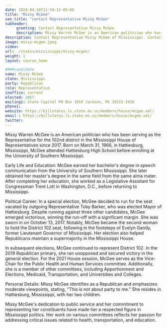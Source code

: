 ```yaml
---
date: 2024-04-16T11:54:12-05:00
title: "Missy McGee"
seo_title: "contact Representative Missy McGee"
subheader:
     greeting: Contact Representative Missy McGee
     description: Missy Warren McGee is an American politician who has been serving as the Representative for the 102nd district in the Mississippi House of Representatives since 2017. Born on March 31, 1966, in Hattiesburg, Mississippi, McGee attended Hattiesburg High School before enrolling at the University of Southern Mississippi.
description: Contact Representative Missy McGee of Mississippi. Contact information for Missy McGee includes email address, phone number, and mailing address.
image: missy-mcgee.jpeg
video:
url:  /states/mississippi/missy-mcgee/
weight: 1
layout: course_home

####candidate
name: Missy McGee
state: Mississippi
party: Republican
role: Representative
inoffice: current
elected: 2017
mailing1: State Capitol PO Box 1018 Jackson, MS 39215-1018
phone1:  
website: https://billstatus.ls.state.ms.us/members/house/mcgee.xml/
email : https://billstatus.ls.state.ms.us/members/house/mcgee.xml/
twitter:
---
```


Missy Warren McGee is an American politician who has been serving as the Representative for the 102nd district in the Mississippi House of Representatives since 2017. Born on March 31, 1966, in Hattiesburg, Mississippi, McGee attended Hattiesburg High School before enrolling at the University of Southern Mississippi.

Early Life and Education:
McGee earned her bachelor's degree in speech communication from the University of Southern Mississippi. She later obtained her master's degree in the same field from the same alma mater. After completing her education, she worked as a Legislative Assistant for Congressman Trent Lott in Washington, D.C., before returning to Mississippi.

Political Career:
In a special election, McGee decided to run for the seat vacated by outgoing Representative Toby Barker, who was elected Mayor of Hattiesburg. Despite running against three other candidates, McGee emerged victorious, winning the run-off with a significant margin. She was sworn in on October 13, 2017. Notably, McGee became the second woman to hold the District 102 seat, following in the footsteps of Evelyn Gandy, former Lieutenant Governor of Mississippi. Her election also helped Republicans maintain a supermajority in the Mississippi House.

In subsequent elections, McGee continued to represent District 102. In the 2019 Republican primary, she ran unopposed and secured victory in the general election. For the 2021 House session, McGee serves as the Vice-Chair for the Public Health and Human Services committee. Additionally, she is a member of other committees, including Apportionment and Elections, Medicaid, Transportation, and Universities and Colleges.

Personal Details:
Missy McGee identifies as a Republican and emphasizes moderate viewpoints, stating, "This is not about party to me." She resides in Hattiesburg, Mississippi, with her two children.

Missy McGee's dedication to public service and her commitment to representing her constituents have made her a respected figure in Mississippi politics. Her work on various committees reflects her passion for addressing critical issues related to health, transportation, and education.
